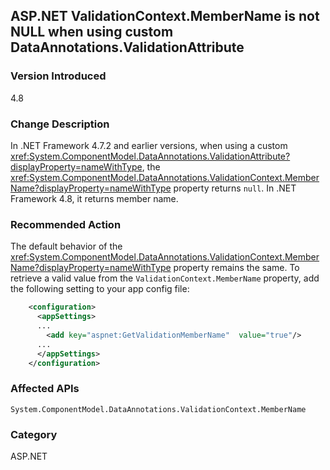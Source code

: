 ## ASP.NET ValidationContext.MemberName is not NULL when using custom DataAnnotations.ValidationAttribute

### Version Introduced
4.8

### Change Description
In .NET Framework 4.7.2 and earlier versions, when using a custom <xref:System.ComponentModel.DataAnnotations.ValidationAttribute?displayProperty=nameWithType>, the <xref:System.ComponentModel.DataAnnotations.ValidationContext.MemberName?displayProperty=nameWithType> property returns `null`.  In .NET Framework 4.8, it returns member name.


### Recommended Action
The default behavior of the <xref:System.ComponentModel.DataAnnotations.ValidationContext.MemberName?displayProperty=nameWithType> property remains the same.  To retrieve a valid value from the `ValidationContext.MemberName` property, add the following setting to your app config file:

```xml
    <configuration>
      <appSettings>
      ...
        <add key="aspnet:GetValidationMemberName"  value="true"/>
      ...
      </appSettings>
    </configuration>
```

### Affected APIs
`System.ComponentModel.DataAnnotations.ValidationContext.MemberName`

### Category
ASP.NET

<!--
    ### 563497	<ASP.NET WebForms> ValidationContext.MemberName is NULL with custom DataAnnotations.ValidationAttribute

-->


